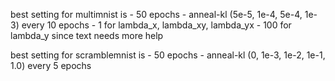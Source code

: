 best setting for multimnist is 
    - 50 epochs
    - anneal-kl (5e-5, 1e-4, 5e-4, 1e-3) every 10 epochs
    - 1 for lambda_x, lambda_xy, lambda_yx
    - 100 for lambda_y since text needs more help

best setting for scramblemnist is
    - 50 epochs
    - anneal-kl (0, 1e-3, 1e-2, 1e-1, 1.0) every 5 epochs
